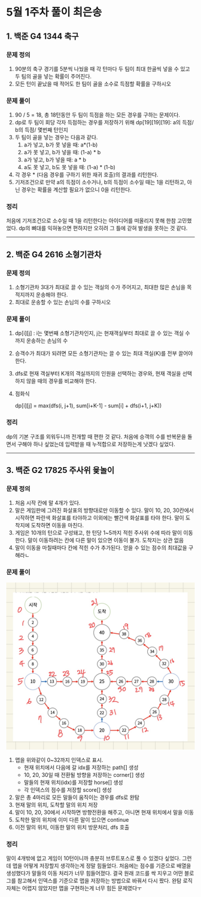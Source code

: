 # 5월 1주차 풀이 최은송
## 1. 백준 G4 1344 축구 
### 문제 정의
1. 90분의 축구 경기를 5분씩 나눴을 때 각 턴마다 두 팀이 최대 한골씩 넣을 수 있고 두 팀의 골을 넣는 확률이 주어진다.
2. 모든 턴이 끝났을 때 적어도 한 팀이 골을 소수로 득점할 확률을 구하시오

### 문제 풀이
1. 90 / 5 = 18, 총 18턴동안 두 팀이 득점을 하는 모든 경우를 구하는 문제이다.
2. dp로 두 팀이 회당 각자 득점하는 경우를 저장하기 위해 dp[19][19][19]: a의 득점/ b의 득점/ 몇번째 턴인지
3. 두 팀이 골을 넣는 경우는 다음과 같다.
    1. a가 넣고, b가 못 넣을 때: a*(1-b)
    2. a가 못 넣고, b가 넣을 때: (1-a) * b
    3. a가 넣고, b가 넣을 때: a * b
    4. a도 못 넣고, b도 못 넣을 때: (1-a) * (1-b)
4. 각 경우 * (다음 경우를 구하기 위한 재귀 호출)의 결과를 리턴한다.
5. 기저조건으로 만약 a의 득점이 소수거나, b의 득점이 소수일 때는 1을 리턴하고, 아닌 경우는 확률을 계산할 필요가 없으니 0을 리턴한다.


### 정리
처음에 기저조건으로 소수일 때 1을 리턴한다는 아이디어를 떠올리지 못해 한참 고민했었다. dp의 뼈대를 익혀놓으면 편하지만 오히려 그 틀에 갇혀 발생을 못하는 것 같다.

----
## 2. 백준 G4 2616 소형기관차 
### 문제 정의
1. 소형기관차 3대가 최대로 끌 수 있는 객실의 수가 주어지고, 최대한 많은 손님을 목적지까지 운송해야 한다.
2. 최대로 운송할 수 있는 손님의 수를 구하시오

### 문제 풀이
1. dp[i][j] : i는 몇번째 소형기관차인지, j는 현재객실부터 최대로 끌 수 있는 객실 수까지 운송하는 손님의 수
2. 승객수가 최대가 되려면 모든 소형기관차는 끌 수 있는 최대 객실(K)를 전부 끌어야 한다.
3. dfs로 현재 객실부터 K개의 객실까지의 인원을 선택하는 경우와, 현재 객실을 선택하지 않을 때의 경우를 비교해야 한다.
4. 점화식

    dp[i][j] = max(dfs(i, j+1), sum[i+K-1] - sum[i] + dfs(i+1, j+K))

### 정리
dp의 기본 구조를 외워두니까 전개할 때 편한 것 같다. 처음에 승객의 수를 반복문을 돌면서 구해야 하나 싶었는데 입력받을 때 누적합으로 저장하는게 낫겠다 싶었다.

----
## 3. 백준 G2 17825 주사위 윷놀이
### 문제 정의
1. 처음 시작 칸에 말 4개가 있다.
2. 말은 게임판에 그려진 화살표의 방향대로만 이동할 수 있다. 말이 10, 20, 30칸에서 시작하면 파란색 화살표를 타야하고 이외에는 빨간색 화살표를 타야 한다. 말이 도착지에 도착하면 이동을 마친다.
3. 게임은 10개의 턴으로 구성돼고, 한 턴당 1~5까지 적힌 주사위 수에 따라 말이 이동한다. 말이 이동하려는 칸에 다른 말이 있으면 이동이 불가. 도착지는 상관 없음
4. 말이 이동을 마칠때마다 칸에 적힌 수가 추가된다. 얻을 수 있는 점수의 최대값을 구해라ㄴ

### 문제 풀이
![map](map.jpeg)
1. 맵을 위와같이 0~32까지 인덱스로 표시.
    - 현재 위치에서 다음에 갈 idx를 저장하는 path[] 생성
    - 10, 20, 30일 때 전환될 방향을 저장하는 corner[] 생성
    - 말들의 현재 위치(idx)를 저장할 horse[] 생성
    - 각 인덱스의 점수를 저장할 score[]  생성
2. 말은 총 4마리로 모든 말들이 움직이는 경우를 dfs로 완탐
3. 현재 말의 위치, 도착할 말의 위치 저장
4. 말이 10, 20, 30에서 시작하면 방향전환을 해주고, 아니면 현재 위치에서 말을 이동
5. 도착한 말의 위치에 이미 다른 말이 있으면 continue
6. 이전 말의 위치, 이동한 말의 위치 방문처리, dfs 호출

### 정리
말이 4개밖에 없고 게임이 10턴이니까 충분히 브루트포스로 풀 수 있겠다 싶었다. 그런데 맵을 어떻게 저장할지 생각하는게 정말 힘들었다. 처음에는 점수를 기준으로 배열을 생성했다가 말들의 이동 처리가 너무 힘들어졌다. 결국 원래 코드를 싹 지우고 어떤 블로그를 참고해서 인덱스를 기준으로 맵을 저장하는 방법으로 바꿔서 다시 짰다. 완탐 로직 자체는 어렵지 않았지만 맵을 구현하는게 너무 힘든 문제였다ㅜ
